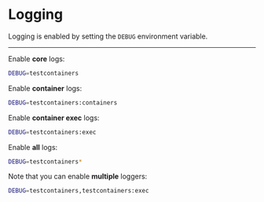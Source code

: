 # Logging

Logging is enabled by setting the `DEBUG` environment variable.

---

Enable **core** logs:

```bash
DEBUG=testcontainers
```

Enable **container** logs:

```bash
DEBUG=testcontainers:containers
```

Enable **container exec** logs:

```bash
DEBUG=testcontainers:exec
```

Enable **all** logs:

```bash
DEBUG=testcontainers*
```

Note that you can enable **multiple** loggers: 

```bash
DEBUG=testcontainers,testcontainers:exec
```